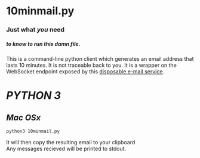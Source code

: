# 10minmail.py
### Just what *you* need
##### _to know to run this damn file._


This is a command-line python client which generates an email address that lasts 10 minutes. It is not traceable back to you. It is a wrapper on the WebSocket endpoint exposed by this [disposable e-mail service](https://dropmail.me/en/).

# *PYTHON 3*
## _Mac OSx_

`python3 10minmail.py`

It will then copy the resulting email to your clipboard
<br>
Any messages recieved will be printed to stdout.
